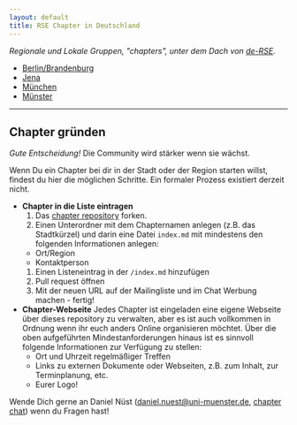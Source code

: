 ```yaml
---
layout: default
title: RSE Chapter in Deutschland
---
```


_Regionale und Lokale Gruppen, "chapters", unter dem Dach von [de-RSE](https://www.de-rse.org/)._

- [Berlin/Brandenburg](./berserc)
- [Jena](./jeRSE)
- [München](./muc)
- [Münster](./ms)

------

## Chapter gründen

_Gute Entscheidung!_ Die Community wird stärker wenn sie wächst.

Wenn Du ein Chapter bei dir in der Stadt oder der Region starten willst, findest du hier die möglichen Schritte.
Ein formaler Prozess existiert derzeit nicht.

- **Chapter in die Liste eintragen**
  1. Das [chapter repository](https://github.com/DE-RSE/chapter) forken.
  1. Einen Unterordner mit dem Chapternamen anlegen (z.B. das Stadtkürzel) und darin eine Datei `index.md` mit mindestens den folgenden Informationen anlegen:
    - Ort/Region
    - Kontaktperson
  1. Einen Listeneintrag in der `/index.md` hinzufügen
  1. Pull request öffnen
  1. Mit der neuen URL auf der Mailingliste und im Chat Werbung machen - fertig!
- **Chapter-Webseite**
  Jedes Chapter ist eingeladen eine eigene Webseite über dieses repository zu verwalten, aber es ist auch vollkommen in Ordnung wenn ihr euch anders Online organisieren möchtet.
  Über die oben aufgeführten Mindestanforderungen hinaus ist es sinnvoll folgende Informationen zur Verfügung zu stellen:
    - Ort und Uhrzeit regelmäßiger Treffen
    - Links zu externen Dokumente oder Webseiten, z.B. zum Inhalt, zur Terminplanung, etc.
    - Eurer Logo! 

Wende Dich gerne an Daniel Nüst (daniel.nuest@uni-muenster.de, [chapter chat](https://chat.gwdg.de/channel/derse_chapter)) wenn du Fragen hast!

